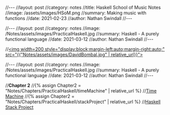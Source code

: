 //---
//layout: post
//category: notes
//title: Haskell School of Music Notes
//image: /assets/images/HSoM.png
//summary: Making music with functions
//date: 2021-02-23
//author: Nathan Swindall
//---


//---
//layout: post
//category: notes
//image: /Notes/assets/images/PracticalHaskell.jpg
//summary: Haskell - A purely functional language
//date: 2021-03-12
//author: Nathan Swindall
//---


//<a href="https://www.udemy.com/course/complete-networking-fundamentals-course-ccna-start/"><img width=200 style="display:block;margin-left:auto;margin-right:auto;" src="{{"Notes/assets/images/DavidBombal.jpg" | relative_url}}"></a>


//---
//layout: post
//category: notes
//image: /Notes/assets/images/PracticalHaskell.jpg
//summary: Haskell - A purely functional language
//date: 2021-03-12
//author: Nathan Swindall
//---



//**Chapter 2**
//{% assign Chapter2 = "Notes/Chapters/PracticalHaskell/timeMachine" | relative_url %} 
//<a href="{{Chapter2}}">Time Machine</a>
//{% assign Chapter2 = "Notes/Chapters/PracticalHaskell/stackProject" | relative_url %} 
//<a href="{{Chapter2}}">Haskell Stack Project</a>
